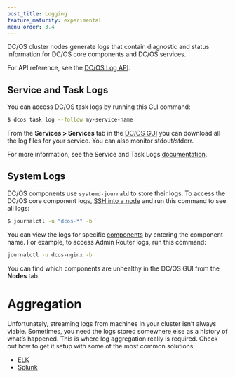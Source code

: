 ```yaml
---
post_title: Logging
feature_maturity: experimental
menu_order: 3.4
---
```


DC/OS cluster nodes generate logs that contain diagnostic and status information for DC/OS core components and DC/OS services.

For API reference, see the [DC/OS Log API](/docs/1.9/api/dcos-log/).

## Service and Task Logs

You can access DC/OS task logs by running this CLI command:

```bash
$ dcos task log --follow my-service-name
```

From the **Services > Services** tab in the [DC/OS GUI](/docs/1.9/usage/webinterface/) you can download all the log files for your service. You can also monitor stdout/stderr.

For more information, see the Service and Task Logs [documentation](/docs/1.9/administration/logging/quickstart/).

## System Logs

DC/OS components use `systemd-journald` to store their logs. To access the DC/OS core component logs, [SSH into a node][5] and run this command to see all logs:

```bash
$ journalctl -u "dcos-*" -b
```

You can view the logs for specific [components](/docs/1.9/overview/architecture/components/) by entering the component name. For example, to access Admin Router logs, run this command:

```bash
journalctl -u dcos-nginx -b
```

You can find which components are unhealthy in the DC/OS GUI from the **Nodes** tab.

<!-- ![system health](../img/ui-system-health-logging.gif) -->


# Aggregation

Unfortunately, streaming logs from machines in your cluster isn’t always viable. Sometimes, you need the logs stored somewhere else as a history of what’s happened. This is where log aggregation really is required. Check out how to get it setup with some of the most common solutions:

- [ELK](/docs/1.9/administration/logging/aggregating/elk/)
- [Splunk](/docs/1.9/administration/logging/aggregating/splunk/)


[1]: /docs/1.9/administration/logging/quickstart/
[2]: /docs/1.9/usage/cli/install/
[3]: /docs/1.9/administration/logging/aggregating/elk/
[4]: /docs/1.9/administration/logging/aggregating/splunk/
[5]: /docs/1.9/administration/access-node/sshcluster/
